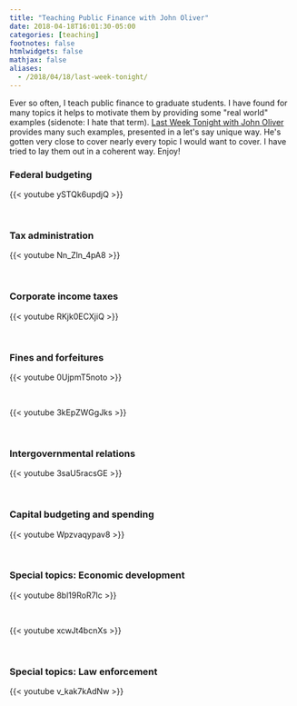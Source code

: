 ```yaml
---
title: "Teaching Public Finance with John Oliver"
date: 2018-04-18T16:01:30-05:00
categories: [teaching]
footnotes: false
htmlwidgets: false
mathjax: false
aliases:
  - /2018/04/18/last-week-tonight/
---
```


Ever so often, I teach public finance to graduate students. I have found for many topics it helps to motivate them by providing some "real world" examples (sidenote: I hate that term). [Last Week Tonight with John Oliver](https://www.hbo.com/last-week-tonight-with-john-oliver) provides many such examples, presented in a let's say unique way. He's gotten very close to cover nearly every topic I would want to cover. I have tried to lay them out in a coherent way. Enjoy!
<!--more-->

### Federal budgeting

{{< youtube ySTQk6updjQ >}}

<br>

### Tax administration

{{< youtube Nn_Zln_4pA8 >}}

<br>

### Corporate income taxes

{{< youtube RKjk0ECXjiQ >}}

<br>

### Fines and forfeitures

{{< youtube 0UjpmT5noto >}}

<br>

{{< youtube 3kEpZWGgJks >}}

<br>

### Intergovernmental relations

{{< youtube 3saU5racsGE >}}

<br>

### Capital budgeting and spending

{{< youtube Wpzvaqypav8 >}}

<br>

### Special topics: Economic development

{{< youtube 8bl19RoR7lc >}}

<br>

{{< youtube xcwJt4bcnXs >}}

<br>

### Special topics: Law enforcement

{{< youtube v_kak7kAdNw >}}

<br>
